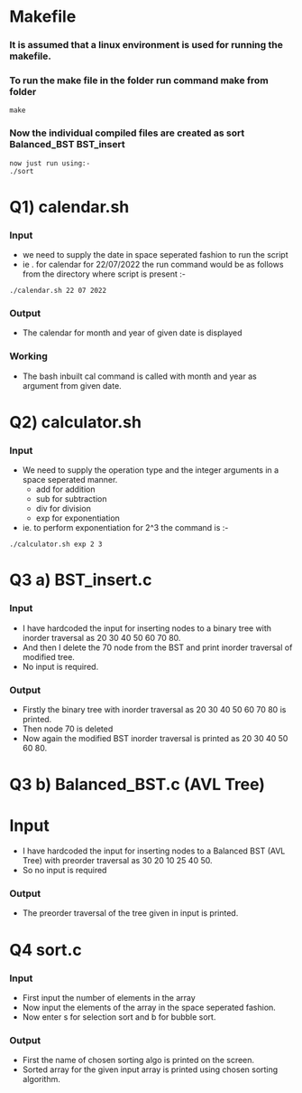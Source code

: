 # Makefile
### It is assumed that a linux environment is used for running the makefile.
### To run the make file in the folder run command make from folder
```
make
```
### Now the individual compiled files are created as sort Balanced_BST BST_insert
``` 
now just run using:-
./sort
```

# Q1) calendar.sh
### Input
* we need to supply the date in space seperated fashion to run the script
* ie . for calendar for 22/07/2022 the run command would be as follows from the directory where script is present :- 
```
./calendar.sh 22 07 2022
```
### Output
* The calendar for month and year of given date is displayed

### Working
* The bash inbuilt cal command is called with month and year as argument from given date.

# Q2) calculator.sh
### Input
* We need to supply the operation type and the integer arguments in a space seperated manner.
  * add for addition
  * sub for subtraction
  * div for division
  * exp for exponentiation
* ie. to perform exponentiation for 2^3 the command is :-
```
./calculator.sh exp 2 3
```

# Q3 a) BST_insert.c
### Input
* I have hardcoded the input for inserting nodes to a binary tree with inorder traversal as 20 30 40 50 60 70 80.
* And then I delete the 70 node from the BST and print inorder traversal of modified tree.
* No input is required.
### Output
* Firstly the binary tree with inorder traversal as 20 30 40 50 60 70 80 is printed.
* Then node 70 is deleted
* Now again the modified BST inorder traversal is printed as 20 30 40 50 60 80.

# Q3 b) Balanced_BST.c (AVL Tree)
# Input
* I have hardcoded the input for inserting nodes to a Balanced BST (AVL Tree) with preorder traversal as 30 20 10 25 40 50.
* So no input is required
### Output
* The preorder traversal of the tree given in input is printed.

# Q4 sort.c
### Input
* First input the number of elements in the array
* Now input the elements of the array in the space seperated fashion.
* Now enter s for selection sort and b for bubble sort.

### Output
* First the name of chosen sorting algo is printed on the screen.
* Sorted array for the given input array is printed using chosen sorting algorithm.